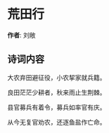 # 荒田行

**作者**: 刘敞

## 诗词内容

大农弃田避征役，小农挈家就兵籍。

良田茫茫少耕者，秋来雨止生荆棘。

县官募兵有着令，募兵如率官有庆。

从今无复官劝农，还逐鱼盐作亡命。

